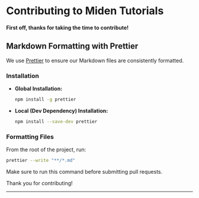 # Contributing to Miden Tutorials

#### First off, thanks for taking the time to contribute!

## Markdown Formatting with Prettier

We use [Prettier](https://prettier.io/) to ensure our Markdown files are consistently formatted.

### Installation

- **Global Installation:**

  ```bash
  npm install -g prettier
  ```

- **Local (Dev Dependency) Installation:**

  ```bash
  npm install --save-dev prettier
  ```

### Formatting Files

From the root of the project, run:

```bash
prettier --write "**/*.md"
```

Make sure to run this command before submitting pull requests.

Thank you for contributing!

---
